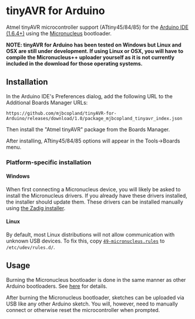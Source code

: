 # tinyAVR for Arduino

Atmel tinyAVR microcontroller support (ATtiny45/84/85) for the [Arduino IDE (1.6.4+)](https://www.arduino.cc/en/Main/Software) using the [Micronucleus](https://github.com/micronucleus/micronucleus) bootloader.

**NOTE: tinyAVR for Arduino has been tested on Windows but Linux and OSX are still under development. If using Linux or OSX, you will have to compile the Micronucleus++ uploader yourself as it is not currently included in the download for those operating systems.**

## Installation

In the Arduino IDE's Preferences dialog, add the following URL to the Additional Boards Manager URLs:

    https://github.com/mjbcopland/tinyAVR-for-Arduino/releases/download/1.0/package_mjbcopland_tinyavr_index.json

Then install the "Atmel tinyAVR" package from the Boards Manager.

After installing, ATtiny45/84/85 options will appear in the Tools→Boards menu.

### Platform-specific installation

#### Windows

When first connecting a Micronucleus device, you will likely be asked to install the Micronucleus drivers. If you already have these drivers installed, the installer should update them. These drivers can be installed manually using [the Zadig installer](https://github.com/micronucleus/micronucleus/tree/master/windows_driver_installer).

#### Linux

By default, most Linux distributions will not allow communication with unknown USB devices. To fix this, copy [`49-micronucleus.rules`](https://github.com/mjbcopland/tinyAVR-for-Arduino/releases/download/1.0/49-micronucleus.rules) to `/etc/udev/rules.d/`.

## Usage

Burning the Micronucleus bootloader is done in the same manner as other Arduino bootloaders. See [here](https://www.arduino.cc/en/Tutorial/ArduinoToBreadboard) for details.

After burning the Micronucleus bootloader, sketches can be uploaded via USB like any other Arduino sketch. You will, however, need to manually connect or otherwise reset the microcontroller when prompted.

